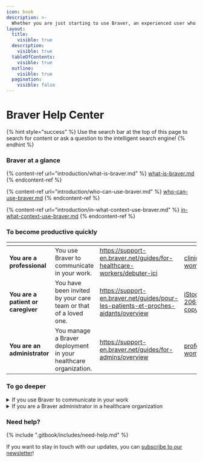 ```yaml
---
icon: book
description: >-
  Whether you are just starting to use Braver, an experienced user who wants to go further, or stuck with a problem, you are in the right place!
layout:
  title:
    visible: true
  description:
    visible: true
  tableOfContents:
    visible: true
  outline:
    visible: true
  pagination:
    visible: false
---
```


# Braver Help Center

{% hint style="success" %}
Use the search bar at the top of this page to search for content or ask a question to the intelligent search engine!
{% endhint %}

### Braver at a glance

{% content-ref url="introduction/what-is-braver.md" %}
[what-is-braver.md](introduction/what-is-braver.md)
{% endcontent-ref %}

{% content-ref url="introduction/who-can-use-braver.md" %}
[who-can-use-braver.md](introduction/who-can-use-braver.md)
{% endcontent-ref %}

{% content-ref url="introduction/in-what-context-use-braver.md" %}
[in-what-context-use-braver.md](introduction/in-what-context-use-braver.md)
{% endcontent-ref %}

### To become productive quickly

<table data-view="cards"><thead><tr><th></th><th></th><th data-hidden data-card-target data-type="content-ref"></th><th data-hidden data-card-cover data-type="files"></th></tr></thead><tbody><tr><td><strong>You are a professional</strong></td><td>You use Braver to communicate in your work.</td><td><a href="https://support-en.braver.net/guides/for-healthcare-workers/debuter-ici">https://support-en.braver.net/guides/for-healthcare-workers/debuter-ici</a></td><td><a href=".gitbook/assets/clinician-woman-1.jpg">clinician-woman-1.jpg</a></td></tr><tr><td><strong>You are a patient or caregiver</strong></td><td>You have been invited by your care team or that of a loved one.</td><td><a href="https://support-en.braver.net/guides/pour-les-patients-et-proches-aidants/overview">https://support-en.braver.net/guides/pour-les-patients-et-proches-aidants/overview</a></td><td><a href=".gitbook/assets/iStock-2063461725 copy.jpg">iStock-2063461725 copy.jpg</a></td></tr><tr><td><strong>You are an administrator</strong></td><td>You manage a Braver deployment in your healthcare organization.</td><td><a href="https://support-en.braver.net/guides/for-admins/overview">https://support-en.braver.net/guides/for-admins/overview</a></td><td><a href=".gitbook/assets/professional-woman-1.jpg">professional-woman-1.jpg</a></td></tr></tbody></table>

### To go deeper

<details>

<summary>If you use Braver to communicate in your work</summary>

Start with [an overview](for-healthcare-workers/overview.md), or go directly to a section of the documentation that might be useful to you:

* [Account creation](for-healthcare-workers/creation-de-compte/)
* [The network](for-healthcare-workers/reseau.md)
* [Discussion threads](for-healthcare-workers/discussion-threads.md)
* [Audio and video calls](for-healthcare-workers/appels-audios-et-videos/)
* [Care channels](for-healthcare-workers/care-channels.md)
* [Patient files](for-healthcare-workers/patient-files.md)
* [Teams](for-healthcare-workers/equipes.md)
* [Patient and caregiver communication](for-healthcare-workers/patient-and-caregivers.md)
* [Profile management](for-healthcare-workers/gestion-du-profil/)
* [Notification management](for-healthcare-workers/gestion-des-notifications/)
* [Security](for-healthcare-workers/securite/)

</details>

<details>

<summary>If you are a Braver administrator in a healthcare organization</summary>

Start with [an overview](for-admins/overview.md), or go directly to a section of the documentation that might be useful to you:

* [Organizational units](for-admins/unites-organisationelles/)
* [Workplaces](for-admins/lieux-de-travail/)
* [Teams](for-admins/equipes/)
* [Users](for-admins/utilisateurs/)
* [Audit logs](for-admins/journaux-daudit/)
* [Directories](for-admins/bottins.md)
* [Remotely managed mobile device](for-admins/appareil-mobile-gere-a-distance.md)

And if you need to know the technical details for a deployment

* [Compatibility information](technical-details/compatibility.md)
* [Connectivity information](technical-details/connectivity.md)

</details>

### Need help?

{% include ".gitbook/includes/need-help.md" %}

If you want to stay in touch with our updates, you can [subscribe to our newsletter](https://braverhealth.typeform.com/to/htc30Hk5#email=xxxxx\&language=en)!